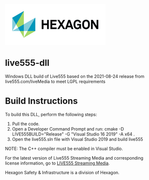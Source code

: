![Hexagon logo](/Hexagon_RGB.jpg)

# live555-dll
Windows DLL build of Live555 based on the 2021-08-24 release from live555.com/liveMedia to meet LGPL requirements

# Build Instructions
To build this DLL, perform the following steps:
1. Pull the code.
2. Open a Developer Command Prompt and run: cmake -D LIVE555BUILD="Release" -G "Visual Studio 16 2019" -A x64 .
3. Open the live555.sln file with Visual Studio 2019 and build live555

NOTE: The C++ compiler must be enabled in Visual Studio.

For the latest version of Live555 Streaming Media and corresponding license information, go to [LIVE555 Streaming Media](http://www.live555.com/liveMedia/).

Hexagon Safety & Infrastructure is a division of Hexagon.
